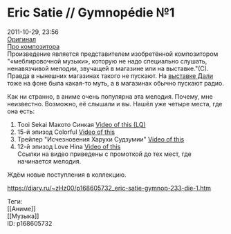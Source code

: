 Eric Satie // Gymnopédie №1
============================

   
 2011-10-29, 23:56   
   [Оригинал](https://www.youtube.com/watch?v=LBhZAQlOtwg)    
  [Про композитора](https://ru.wikipedia.org/wiki/%D0%A1%D0%B0%D1%82%D0%B8,_%D0%AD%D1%80%D0%B8%D0%BA)    
 Произведение является представителем изобретённой композитором "«меблировочной музыки», которую не надо специально слушать, ненавязчивой мелодии, звучащей в магазине или на выставке."(С). Правда в нынешних магазинах такого не пускают. На  [выставке Дали](Сальвадора%20Дали%20псто)  тоже на фоне была какая-то муть, а в магазинах обычно пускают радио.   
   
 Как ни странно, в аниме очень популярна эта мелодия. Почему, мне неизвестно. Возможно, её слышали и вы. Нашёл уже четыре места, где она есть:   
 1) Tooi Sekai Макото Синкая  [Video of this (LQ)](https://www.youtube.com/watch?v=9pWxRz-BsNo)    
 2) 15-й эпизод Colorful  [Video of this](https://www.youtube.com/watch?v=eZziNUv9BVI&feature=player_detailpage#t=127s)    
 3) Трейлер "Исчезновения Харухи Судзумии"  [Video of this](https://www.youtube.com/watch?v=QAyCTepec4c&feature=player_detailpage#t=18s)    
 4) 12-й эпизод Love Hina  [Video of this](https://www.youtube.com/watch?v=iktJxWle29Y&feature=player_detailpage#t=92s)    
 Ссылки на видео приведены с промоткой до тех мест, где начинается мелодия.   
   
 Ждём новые поступления в коллекцию.   
    
 <https://diary.ru/~zHz00/p168605732_eric-satie-gymnop-233-die-1.htm>   
   
 Теги:   
 [[Аниме]]   
 [[Музыка]]   
 ID: p168605732